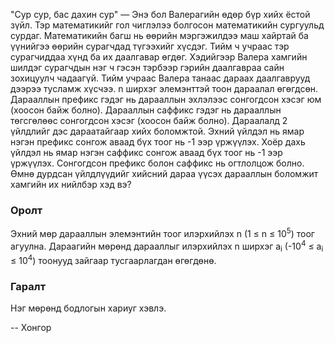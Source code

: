 "Сур сур, бас дахин сур" — Энэ бол Валерагийн өдөр бүр хийх ёстой зүйл. Тэр математикийг гол чиглэлээ болгосон математикийн сургуульд сурдаг. Математикийн багш нь өөрийн мэргэжилдээ маш хайртай ба үүнийгээ өөрийн сурагчдад түгээхийг хүсдэг. Тийм ч учраас тэр сурагчиддаа хүнд ба их даалгавар өгдөг. Хэдийгээр Валера хамгийн шилдэг сурагчдын нэг ч гэсэн тэрбээр гэрийн даалгавраа сайн зохицуулч чадаагүй. Тийм учраас Валера танаас дараах даалгаврууд дээрээ тусламж хүсчээ. n ширхэг элемэнттэй тоон дараалал өгөгдсөн. Дарааллын префикс гэдэг нь дарааллын эхлэлээс сонгогдсон хэсэг юм (хоосон байж болно). Дарааллын саффикс гэдэг нь дарааллын төгсгөлөөс сонгогдсон хэсэг (хоосон байж болно). Дараалалд 2 үйлдлийг дэс дараатайгаар хийх боломжтой. Эхний үйлдэл нь ямар нэгэн префикс сонгож аваад бүх тоог нь -1 ээр үржүүлэх. Хоёр дахь үйлдэл нь ямар нэгэн саффикс сонгож аваад бүх тоог нь -1 ээр үржүүлэх. Сонгогдсон префикс болон саффикс нь огтлолцож болно. Өмнө дурдсан үйлдлүүдийг хийсний дараа үүсэх дарааллын боломжит хамгийн их нийлбэр хэд вэ?  

### Оролт 
Эхний мөр дарааллын элемэнтийн тоог илэрхийлэх n (1 ≤ n ≤ 10<sup>5</sup>) тоог агуулна. Дараагийн мөрөнд дарааллыг илэрхийлэх n ширхэг a<sub>i</sub> (-10<sup>4</sup> ≤ a<sub>i</sub> ≤ 10<sup>4</sup>) тоонууд зайгаар тусгаарлагдан өгөгдөнө.  

### Гаралт
Нэг мөрөнд бодлогын хариуг хэвлэ.  

-- Хонгор


